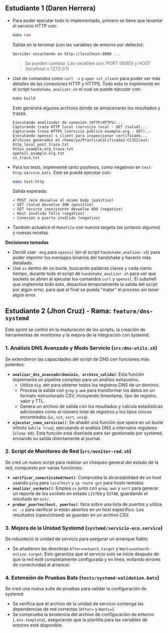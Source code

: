 ## Estudiante 1 (Daren Herrera)

- Para poder ejecutar todo lo implementado, primero se tiene que levantar el servicio HTTP con:

    ```bash
    make run
    ```

    Salida en la terminal (con las variables de entorno por defecto):

    ```console
    Servidor escuchando en http://localhost:8080 ...
    ```

    > Se pueden cambiar. Las variables son: PORT (8080) y HOST (localhost o 127.0.0.1)

- Usé de comandos como `curl -v` y `open ssl_client` para poder ver más detalles de las conexiones HTTP y HTTPS. Todo esto lo implementé en el script `handshake_analizer.sh` el cual se puede ejecutar con:
    
    ```bash
    make build
    ```

    Esto generará algunos archivos donde se almacenarán los resultados y trazas.

    ```console
    Ejecutando analizador de conexión (HTTP/HTTPS)...
    Capturando traza HTTP local (servicio local - GET /salud)...
    Capturando traza HTTPS (servicio público example.org - GET)...
    Ejecutando openssl s_client para inspeccionar certificado...
    Archivos generados en /home/yo/PracticaCalificada2-CC3S2/out:
    http_local_post_traza.txt
    https_example.org_traza.txt
    openssl_example.org.txt
    ss_trace.txt
    ```
- Para los tests, implementé tanto positivos, como negativos en `test-http-service.bats`. Este se puede ejecutar con:
    
    ```bash
    make test-http
    ```

    Salida esperada:

    ```console
    ✓ POST /eco devuelve el mismo body (positivo)
    ✓ GET /salud devuelve 200 (positivo)
    ✓ GET recurso inexistente devuelve 404 (negativo)
    ✓ Host inválido falla (negativo)
    ✓ Conexión a puerto inválido (negativo)
    ``` 

- También actualicé el `Makefile` con nuevos targets (se juntaron algunos) y nuevas recetas.

**Decisiones tomadas**

- Decidí usar `-msg` para `openssl` (en el script `handshake_analizer.sh`) para poder imprimir los mensajes binarios del handshake y hacerlo más detallado.
- Usé `ss` dentro de un bucle, buscando palabras claves y cada cierto tiempo, durante todo el script de `handshake_analizer.sh` para ver que sockets se abren al ejecutar los comandos `curl` y `openssl`. El subshell que implemnta todo esto, desactiva temporalmente la salida del script por algún error, para que al final se pueda "matar" el proceso sin tener algún error.

## Estudiante 2 (Jhon Cruz) - Rama: `feature/dns-systemd`

Este sprint se centró en la maduración de los scripts, la creación de herramientas de monitoreo y la mejora de la integración con systemd.

### 1. Análisis DNS Avanzado y Modo Servicio (`src/dns-utils.sh`)

Se extendieron las capacidades del script de DNS con funciones más potentes:

- **`analizar_dns_avanzado(dominio, archivo_salida)`**: Esta función implementa un pipeline complejo para un análisis exhaustivo.
    - Utiliza `dig ANY` para obtener todos los registros DNS de un dominio.
    - Procesa la salida con `grep` y `awk` para transformar los datos en un formato estructurado CSV, incluyendo timestamp, tipo de registro, valor y TTL.
    - Genera un archivo de salida con los resultados y calcula estadísticas adicionales como el número total de registros y los tipos únicos encontrados (`wc`, `cut`, `sort`, `uniq`).
- **`ejecutar_como_servicio()`**: Se añadió una función que opera en un bucle infinito (`while true`), ejecutando el análisis DNS a intervalos regulares (`sleep 60`). Esta función está diseñada para ser gestionada por systemd, enviando su salida directamente al journal.

### 2. Script de Monitoreo de Red (`src/monitor-red.sh`)

Se creó un nuevo script para realizar un chequeo general del estado de la red, compuesto por varias funciones:

- **`verificar_conectividad(host)`**: Comprueba la alcanzabilidad de un host usando `ping` para `localhost` y `ip route get` para hosts remotos.
- **`analizar_sockets()`**: Emplea `ss` junto con `grep`, `awk` y `sort` para generar un reporte de los sockets en estado `LISTEN` y `ESTAB`, guardando el resultado en `out/`.
- **`probar_puertos(host, puertos)`**: Itera sobre una lista de puertos y utiliza `nc -z` para verificar si están abiertos en un host específico. Los resultados (open/closed) se guardan en un archivo CSV.

### 3. Mejora de la Unidad Systemd (`systemd/servicio-eco.service`)

Se robusteció la unidad de servicio para asegurar un arranque fiable:

- Se añadieron las directivas `After=network.target` y `Wants=network-online.target`. Esto garantiza que el servicio solo se inicie después de que la red esté completamente configurada y en línea, evitando errores de conectividad al arrancar.

### 4. Extensión de Pruebas Bats (`tests/systemd-validation.bats`)

Se creó una nueva suite de pruebas para validar la configuración de systemd:

- Se verifica que el archivo de la unidad de servicio contenga las dependencias de red correctas (`After=` y `Wants=`).
- Se comprueba la existencia del archivo de configuración de entorno (`.env.template`), asegurando que la plantilla para las variables de entorno esté disponible.
